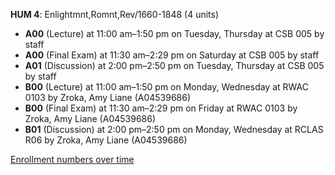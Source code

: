 **HUM 4**: Enlightmnt,Romnt,Rev/1660-1848 (4 units)

- **A00** (Lecture) at 11:00 am–1:50 pm on Tuesday, Thursday at CSB 005 by staff
- **A00** (Final Exam) at 11:30 am–2:29 pm on Saturday at CSB 005 by staff
- **A01** (Discussion) at 2:00 pm–2:50 pm on Tuesday, Thursday at CSB 005 by staff
- **B00** (Lecture) at 11:00 am–1:50 pm on Monday, Wednesday at RWAC 0103 by Zroka, Amy Liane (A04539686)
- **B00** (Final Exam) at 11:30 am–2:29 pm on Friday at RWAC 0103 by Zroka, Amy Liane (A04539686)
- **B01** (Discussion) at 2:00 pm–2:50 pm on Monday, Wednesday at RCLAS R06 by Zroka, Amy Liane (A04539686)

[Enrollment numbers over time](./HUM4.tsv)
